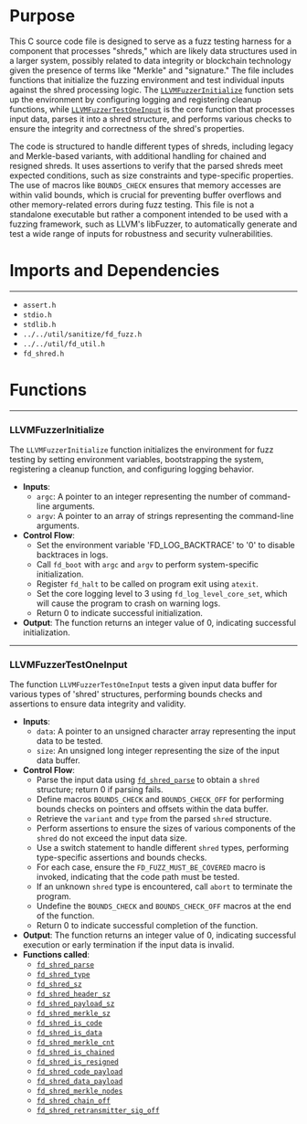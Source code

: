 # Purpose
This C source code file is designed to serve as a fuzz testing harness for a component that processes "shreds," which are likely data structures used in a larger system, possibly related to data integrity or blockchain technology given the presence of terms like "Merkle" and "signature." The file includes functions that initialize the fuzzing environment and test individual inputs against the shred processing logic. The [`LLVMFuzzerInitialize`](#LLVMFuzzerInitialize) function sets up the environment by configuring logging and registering cleanup functions, while [`LLVMFuzzerTestOneInput`](#LLVMFuzzerTestOneInput) is the core function that processes input data, parses it into a shred structure, and performs various checks to ensure the integrity and correctness of the shred's properties.

The code is structured to handle different types of shreds, including legacy and Merkle-based variants, with additional handling for chained and resigned shreds. It uses assertions to verify that the parsed shreds meet expected conditions, such as size constraints and type-specific properties. The use of macros like `BOUNDS_CHECK` ensures that memory accesses are within valid bounds, which is crucial for preventing buffer overflows and other memory-related errors during fuzz testing. This file is not a standalone executable but rather a component intended to be used with a fuzzing framework, such as LLVM's libFuzzer, to automatically generate and test a wide range of inputs for robustness and security vulnerabilities.
# Imports and Dependencies

---
- `assert.h`
- `stdio.h`
- `stdlib.h`
- `../../util/sanitize/fd_fuzz.h`
- `../../util/fd_util.h`
- `fd_shred.h`


# Functions

---
### LLVMFuzzerInitialize<!-- {{#callable:LLVMFuzzerInitialize}} -->
The `LLVMFuzzerInitialize` function initializes the environment for fuzz testing by setting environment variables, bootstrapping the system, registering a cleanup function, and configuring logging behavior.
- **Inputs**:
    - `argc`: A pointer to an integer representing the number of command-line arguments.
    - `argv`: A pointer to an array of strings representing the command-line arguments.
- **Control Flow**:
    - Set the environment variable 'FD_LOG_BACKTRACE' to '0' to disable backtraces in logs.
    - Call `fd_boot` with `argc` and `argv` to perform system-specific initialization.
    - Register `fd_halt` to be called on program exit using `atexit`.
    - Set the core logging level to 3 using `fd_log_level_core_set`, which will cause the program to crash on warning logs.
    - Return 0 to indicate successful initialization.
- **Output**: The function returns an integer value of 0, indicating successful initialization.


---
### LLVMFuzzerTestOneInput<!-- {{#callable:LLVMFuzzerTestOneInput}} -->
The function `LLVMFuzzerTestOneInput` tests a given input data buffer for various types of 'shred' structures, performing bounds checks and assertions to ensure data integrity and validity.
- **Inputs**:
    - `data`: A pointer to an unsigned character array representing the input data to be tested.
    - `size`: An unsigned long integer representing the size of the input data buffer.
- **Control Flow**:
    - Parse the input data using [`fd_shred_parse`](fd_shred.c.driver.md#fd_shred_parse) to obtain a `shred` structure; return 0 if parsing fails.
    - Define macros `BOUNDS_CHECK` and `BOUNDS_CHECK_OFF` for performing bounds checks on pointers and offsets within the data buffer.
    - Retrieve the `variant` and `type` from the parsed `shred` structure.
    - Perform assertions to ensure the sizes of various components of the `shred` do not exceed the input data size.
    - Use a switch statement to handle different `shred` types, performing type-specific assertions and bounds checks.
    - For each case, ensure the `FD_FUZZ_MUST_BE_COVERED` macro is invoked, indicating that the code path must be tested.
    - If an unknown `shred` type is encountered, call `abort` to terminate the program.
    - Undefine the `BOUNDS_CHECK` and `BOUNDS_CHECK_OFF` macros at the end of the function.
    - Return 0 to indicate successful completion of the function.
- **Output**: The function returns an integer value of 0, indicating successful execution or early termination if the input data is invalid.
- **Functions called**:
    - [`fd_shred_parse`](fd_shred.c.driver.md#fd_shred_parse)
    - [`fd_shred_type`](fd_shred.h.driver.md#fd_shred_type)
    - [`fd_shred_sz`](fd_shred.h.driver.md#fd_shred_sz)
    - [`fd_shred_header_sz`](fd_shred.h.driver.md#fd_shred_header_sz)
    - [`fd_shred_payload_sz`](fd_shred.h.driver.md#fd_shred_payload_sz)
    - [`fd_shred_merkle_sz`](fd_shred.h.driver.md#fd_shred_merkle_sz)
    - [`fd_shred_is_code`](fd_shred.h.driver.md#fd_shred_is_code)
    - [`fd_shred_is_data`](fd_shred.h.driver.md#fd_shred_is_data)
    - [`fd_shred_merkle_cnt`](fd_shred.h.driver.md#fd_shred_merkle_cnt)
    - [`fd_shred_is_chained`](fd_shred.h.driver.md#fd_shred_is_chained)
    - [`fd_shred_is_resigned`](fd_shred.h.driver.md#fd_shred_is_resigned)
    - [`fd_shred_code_payload`](fd_shred.h.driver.md#fd_shred_code_payload)
    - [`fd_shred_data_payload`](fd_shred.h.driver.md#fd_shred_data_payload)
    - [`fd_shred_merkle_nodes`](fd_shred.h.driver.md#fd_shred_merkle_nodes)
    - [`fd_shred_chain_off`](fd_shred.h.driver.md#fd_shred_chain_off)
    - [`fd_shred_retransmitter_sig_off`](fd_shred.h.driver.md#fd_shred_retransmitter_sig_off)


